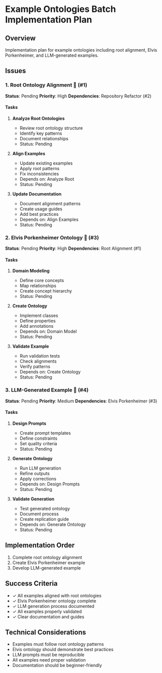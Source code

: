 # Example Ontologies Batch Implementation Plan

## Overview
Implementation plan for example ontologies including root alignment, Elvis Porkenheimer, and LLM-generated examples.

## Issues

### 1. Root Ontology Alignment 🔄 (#1)
**Status**: Pending
**Priority**: High
**Dependencies**: Repository Refactor (#2)

#### Tasks

1. **Analyze Root Ontologies**

   - Review root ontology structure
   - Identify key patterns
   - Document relationships
   - Status: Pending

2. **Align Examples**

   - Update existing examples
   - Apply root patterns
   - Fix inconsistencies
   - Depends on: Analyze Root
   - Status: Pending

3. **Update Documentation**

   - Document alignment patterns
   - Create usage guides
   - Add best practices
   - Depends on: Align Examples
   - Status: Pending

### 2. Elvis Porkenheimer Ontology 🎸 (#3)
**Status**: Pending
**Priority**: High
**Dependencies**: Root Alignment (#1)

#### Tasks

1. **Domain Modeling**

   - Define core concepts
   - Map relationships
   - Create concept hierarchy
   - Status: Pending

2. **Create Ontology**

   - Implement classes
   - Define properties
   - Add annotations
   - Depends on: Domain Model
   - Status: Pending

3. **Validate Example**

   - Run validation tests
   - Check alignments
   - Verify patterns
   - Depends on: Create Ontology
   - Status: Pending

### 3. LLM-Generated Example 🤖 (#4)
**Status**: Pending
**Priority**: Medium
**Dependencies**: Elvis Porkenheimer (#3)

#### Tasks

1. **Design Prompts**

   - Create prompt templates
   - Define constraints
   - Set quality criteria
   - Status: Pending

2. **Generate Ontology**

   - Run LLM generation
   - Refine outputs
   - Apply corrections
   - Depends on: Design Prompts
   - Status: Pending

3. **Validate Generation**

   - Test generated ontology
   - Document process
   - Create replication guide
   - Depends on: Generate Ontology
   - Status: Pending

## Implementation Order

1. Complete root ontology alignment
2. Create Elvis Porkenheimer example
3. Develop LLM-generated example

## Success Criteria

- ✓ All examples aligned with root ontologies
- ✓ Elvis Porkenheimer ontology complete
- ✓ LLM generation process documented
- ✓ All examples properly validated
- ✓ Clear documentation and guides

## Technical Considerations

- Examples must follow root ontology patterns
- Elvis ontology should demonstrate best practices
- LLM prompts must be reproducible
- All examples need proper validation
- Documentation should be beginner-friendly 
